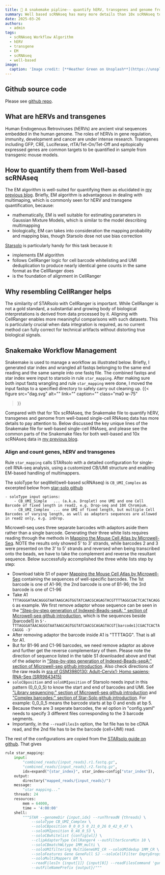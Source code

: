 ```yaml
---
title: 🧬 A snakemake pipline-- quantify hERV, transgenes and genome from well-based single-cell RNAseq
summary: Well based scRNAseq has many more details than 10x scRNAseq to pay attention to in order to quantify features using Starsolo. Here, we discuss and present the snakemake pipline to quantify hERV, transgenes and genome from well-based single-cell RNAseq data  
date: 2025-03-26
authors:
  - admin
tags:
  - scRNAseq Workflow Algorithm
  - hERV
  - transgene
  - EM
  - scRNAseq
  - well-based
image:
  caption: 'Image credit: [**Heather Green on Unsplash**](https://unsplash.com)'
---
```


## Github source code
Please see [github repo](https://github.com/jliu678/snakemake-pipline_quantify-hERV-trangene_well-based-scRNAseq).

## What are hERVs and transgenes
Human Endogenous Retroviruses (hERVs) are ancient viral sequences embedded in the human genome. The roles of hERVs in gene regulation, immunity, development and cancer are under intense research. Transgenes including GFP, CRE, Luciferase, rtTA/Tet-On/Tet-Off and epitopically expressed genes are common targets to be quantified in sample from transgenic mouse models. 


## How to quantify them from Well-based scRNAseq 
The EM algorithm is well-suited for quantifying them as elucidated in [my previous blog](aaaaaaaaa). Briefly, EM algorithm is advantageous in dealing with  multimaping, which is commonly seen for hERV and transgene quantification, because:
- mathematically, EM is well suitable for estimating parameters in Gaussian Mixture Models, which is similar to the model describing multimapping
- biologically, EM can takes into consideration the mapping probability and mapping bias, though Starsolo dose not use bias correction

[Starsolo](https://github.com/alexdobin/STAR/blob/master/docs/STARsolo.md#all-parameters-that-control-starsolo-output-are-listed-again-below-with-defaults-and-short-descriptions) is particularly handy for this task because it:
- implements EM algorithm
- follows CellRanger logic for cell barcode whitelisting and UMI deduplication to produce nearly identical gene counts in the same format as the CellRanger does 
- is the foundation of alignment in CellRanger

## Why resembling CellRanger helps
The similarity of STARsolo with CellRanger is important. While CellRanger is not a gold standard, a substantial and growing body of biological interpretations is derived from data processed by it. Aligning with CellRanger enables more meaningful comparisons with such datasets. This is particularly crucial when data integration is required, as no current method can fully correct for technical artifacts without distorting true biological signals.

## Snakemake Workflow Management
Snakemake is used to manage a workflow as illustrated below. Briefly, I generated star index and wrangled all fastqs belonging to the same end reading and the same sample into one fastq file. The combined fastqs and star index were input to starsolo in rule `star_mapping`. After making sure both input fastq wrangling and rule `star_mapping` were done, I moved the input fastqs to a specified directory to safely carry out cleaning up.
{{< figure
  src="dag.svg"
  alt=""
  link=""
  caption=""
  class="ma0 w-75"
>}}

Compared with that for 10x scRNAseq, the Snakemake file to quantify hERV, transgenes and genome from well-based single-cell RNAseq data has more details to pay attention to. Below discussed the key unique lines of the Snakemake file for well-based single-cell RNAseq, and please see the common parts of the Snakemake files for both well-based and 10x scRNAseq data in [my previous blog](10xscrnaseq).  

### Align and count genes, hERV and transgenes
Rule `star_mapping` calls STARsolo with a detailed configuration for single-cell RNA-seq analysis, using a customized CB/UMI structure and enabling EM-based handling of multimappers.

The soloType for seqWell(well-based scRNAseq) is `CB_UMI_Complex` as excerpted below from [star-solo github](https://github.com/alexdobin/STAR/blob/master/docs/STARsolo.md#all-parameters-that-control-starsolo-output-are-listed-again-below-with-defaults-and-short-descriptions)

    - soloType input options:
        - CB_UMI_Simple   ... (a.k.a. Droplet) one UMI and one Cell Barcode of fixed length in read2, e.g. Drop-seq and 10X Chromium.
        - CB_UMI_Complex  ... one UMI of fixed length, but multiple Cell Barcodes of varying length, as well as adapters sequences are allowed in read2 only, e.g. inDrop.
       
Microwell-seq uses three separate barcodes with adaptors aside them rather than a single barcode. Generating their three white lists requires reading through the methods in [Mapping the Mouse Cell Atlas by Microwell-Seq](https://doi.org/10.1016/j.cell.2018.02.001). NOTE the results only showed 5' to 3' strands, while barcodes 2 and 3 were presented on the 3' to 5' strands and reversed when being transcribed onto the beads, we have to take the complement and reverse the resultant sequence. Below successfully accomplished the three white lists step by step:

- Download table S1 of paper [Mapping the Mouse Cell Atlas by Microwell-Seq](https://doi.org/10.1016/j.cell.2018.02.001) containing the sequences of well-specific barcodes. The 1st barcode is one of A1-96; the 2nd barcode is one of B1-96; the 3rd barcode is one of C1-96
- Take A1 `TTTAGGGATAACAGGGTAATAAGCAGTGGTATCAACGCAGAGTACGTTTTAGGCGACTCACTACAGGG` as example. We first remove adaptor whose sequence can be seen in the ["Step-by-step generation of Indexed-Beads-seqA:
" section of Microwell-seq github introduction](https://teichlab.github.io/scg_lib_structs/methods_html/Microwell-seq.html), which is the sequences beside [barcode1] in `5'-TTTAGGGATAACAGGGTAATAAGCAGTGGTATCAACGCAGAGTACGT[barcode1]CGACTCACTACAGGG -3'`
- After removing adaptor the barcode inside A1 is "TTTTAGG". That is all for A1.
- But for B1-96 and C1-96 barcodes, we need remove adaptor as above and further get the reverse complementary of them. Please note the direction of sequence listed in the table S1 downloaded above and that of the adaptor in  ["Step-by-step generation of Indexed-Beads-seqA:" section of Microwell-seq github introduction](https://teichlab.github.io/scg_lib_structs/methods_html/Microwell-seq.html). Also check directions of the raw reads in [sra of GSM3980130: Adult-Cervix1; Homo sapiens; RNA-Seq (SRR9843415)](https://trace.ncbi.nlm.nih.gov/Traces/?view=run_browser&page_size=10&acc=SRR9843415&display=reads)
- `soloCBposition` and `soloUMIposition` of Starsolo needs input in this pattern (0_0_0_5) to know the start and end of barcodes and UMI. See ["Library sequencing:" section of Microwell-seq github introduction](https://teichlab.github.io/scg_lib_structs/methods_html/Microwell-seq.html) and ["Complex barcodes:" section of Star-Solo github introduction](https://github.com/alexdobin/STAR/blob/master/docs/STARsolo.md#complex-barcodes). For example: 0_0_0_5 means the barcode starts at bp 0 and ends at bp 5.
- Because there are 3 seperate barcodes, the wl option in "config.yaml" needs to specify 3 different files corresponding to the 3 barcode segments.
- Importantly, in the `--readFilesIn` option, the 1st file has to be cDNA read, and the 2nd file has to be the barcode (cell+UMI) read.

The rest of the configurations are copied from the [STARsolo guide on github](https://github.com/alexdobin/STAR/blob/master/docs/STARsolo.md#all-parameters-that-control-starsolo-output-are-listed-again-below-with-defaults-and-short-descriptions). That gives
```python
rule star_mapping:
    input:
        "combined_reads/{input_reads}.r1.fastq.gz",
        "combined_reads/{input_reads}.r2.fastq.gz",
        idx=expand("{star_index}", star_index=config["star_index"]),
    output: 
        directory("mapped_reads/{input_reads}/")
    message:
        "star mapping..."
    threads: 24
    resources:
        mem = 64000,
        time = '4:00:00'
    shell:
        """STAR --genomeDir {input.idx} --runThreadN {threads} \
            --soloType CB_UMI_Complex \
            --soloCBposition 0_0_0_5 0_21_0_26 0_42_0_47 \
            --soloUMIposition 0_48_0_53 \
            --soloCBwhitelist {config[wl]} \
            --clipAdapterType CellRanger4 --outFilterScoreMin 10 \
            --soloCBmatchWLtype 1MM_multi \
            --soloUMIfiltering MultiGeneUMI_CR --soloUMIdedup 1MM_CR \
            --soloFeatures Gene GeneFull SJ --soloCellFilter EmptyDrops_CR \
            --soloMultiMappers EM \
            --readFilesIn {input[1]} {input[0]} --readFilesCommand 'gunzip -c'\
            --outFileNamePrefix {output}/"""
```

